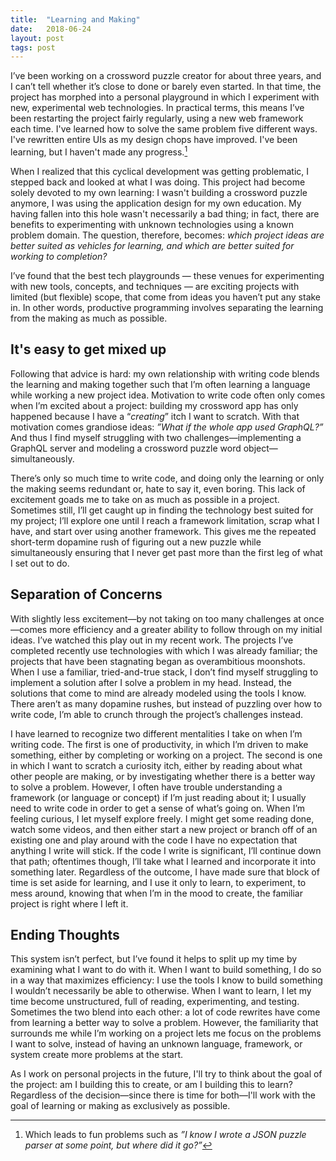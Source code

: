 ```yaml
---
title:  "Learning and Making"
date:   2018-06-24
layout: post
tags: post
---
```


I’ve been working on a crossword puzzle creator for about three years, and I can’t tell whether it’s close to done or barely even started. 
In that time, the project has morphed into a personal playground in which I experiment with new, experimental web technologies. 
In practical terms, this means I’ve been restarting the project fairly regularly, using a new web framework each time.
I've learned how to solve the same problem five different ways.
I've rewritten entire UIs as my design chops have improved.
I've been learning, but I haven't made any progress.[^1]

When I realized that this cyclical development was getting problematic, I stepped back and looked at what I was doing.
This project had become solely devoted to my own learning: I wasn't building a crossword puzzle anymore, I was using the application design for my own education.
My having fallen into this hole wasn't necessarily a bad thing; in fact, there are benefits to experimenting with unknown technologies using a known problem domain. 
The question, therefore, becomes: _which project ideas are better suited as vehicles for learning, and which are better suited for working to completion?_ 

<!--more-->

I’ve found that the best tech playgrounds — these venues for experimenting with new tools, concepts, and techniques — are exciting projects with limited (but flexible) scope, that come from ideas you haven’t put any stake in. 
In other words, productive programming involves separating the learning from the making as much as possible.

## It's easy to get mixed up

Following that advice is hard: my own relationship with writing code blends the learning and making together such that I’m often learning a language while working a new project idea. 
Motivation to write code often only comes when I’m excited about a project: building my crossword app has only happened because I have a “_creating_” itch I want to scratch. 
With that motivation comes grandiose ideas: _”What if the whole app used GraphQL?”_ 
And thus I find myself struggling with two challenges—implementing a GraphQL server and modeling a crossword puzzle word object—simultaneously.

There’s only so much time to write code, and doing only the learning or only the making seems redundant or, hate to say it, even boring.
This lack of excitement goads me to take on as much as possible in a project.
Sometimes still, I’ll get caught up in finding the technology best suited for my project; I’ll explore one until I reach a framework limitation, scrap what I have, and start over using another framework. 
This gives me the repeated short-term dopamine rush of figuring out a new puzzle while simultaneously ensuring that I never get past more than the first leg of what I set out to do.

## Separation of Concerns

With slightly less excitement—by not taking on too many challenges at once—comes more efficiency and a greater ability to follow through on my initial ideas.
I’ve watched this play out in my recent work.
The projects I’ve completed recently use technologies with which I was already familiar; the projects that have been stagnating began as overambitious moonshots.
When I use a familiar, tried-and-true stack, I don’t find myself struggling to implement a solution after I solve a problem in my head. 
Instead, the solutions that come to mind are already modeled using the tools I know.
There aren’t as many dopamine rushes, but instead of puzzling over how to write code, I’m able to crunch through the project’s challenges instead.

I have learned to recognize two different mentalities I take on when I’m writing code. 
The first is one of productivity, in which I’m driven to make something, either by completing or working on a project. 
The second is one in which I want to scratch a curiosity itch, either by reading about what other people are making, or by investigating whether there is a better way to solve a problem. 
However, I often have trouble understanding a framework (or language or concept) if I’m just reading about it; I usually need to write code in order to get a sense of what’s going on. 
When I’m feeling curious, I let myself explore freely.
I might get some reading done, watch some videos, and then either start a new project or branch off of an existing one and play around with the code 
I have no expectation that anything I write will stick. 
If the code I write is significant, I’ll continue down that path; oftentimes though, I’ll take what I learned and incorporate it into something later. 
Regardless of the outcome, I have made sure that block of time is set aside for learning, and I use it only to learn, to experiment, to mess around, knowing that when I’m in the mood to create, the familiar project is right where I left it.

## Ending Thoughts

This system isn’t perfect, but I’ve found it helps to split up my time by examining what I want to do with it. 
When I want to build something, I do so in a way that maximizes efficiency: I use the tools I know to build something I wouldn’t necessarily be able to otherwise. 
When I want to learn, I let my time become unstructured, full of reading, experimenting, and testing.
Sometimes the two blend into each other: a lot of code rewrites have come from learning a better way to solve a problem. 
However, the familiarity that surrounds me while I’m working on a project lets me focus on the problems I want to solve, instead of having an unknown language, framework, or system create more problems at the start.

As I work on personal projects in the future, I'll try to think about the goal of the project: am I building this to create, or am I building this to learn? 
Regardless of the decision—since there is time for both—I'll work with the goal of learning or making as exclusively as possible.

[^1]: Which leads to fun problems such as _”I know I wrote a JSON puzzle parser at some point, but where did it go?”_
